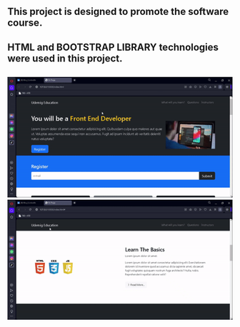 <h2>This project is designed to promote the software course.<h2> 

<h2>HTML and BOOTSTRAP LIBRARY technologies were used in this project.<h2>


![Project Gif;](bsproje1.gif)
![Project Gif2;](bsproje2.gif)
